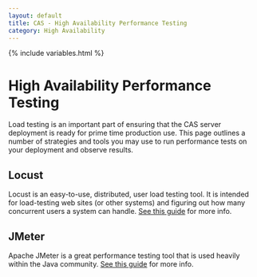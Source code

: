 ```yaml
---
layout: default
title: CAS - High Availability Performance Testing
category: High Availability
---
```


{% include variables.html %}

# High Availability Performance Testing

Load testing is an important part of ensuring that the CAS server deployment is ready for prime time production use. This page outlines a number of strategies and tools you may use to run performance tests on your deployment and observe results.

## Locust

Locust is an easy-to-use, distributed, user load testing tool. It is intended for load-testing web sites (or other systems) and figuring out how many concurrent users a system can 
handle. [See this guide](Performance-Testing-Locust.html) for more info.

## JMeter

Apache JMeter is a great performance testing tool that is used heavily within the Java community.
[See this guide](Performance-Testing-JMeter.html) for more info.
